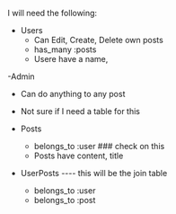 I will need the following:
- Users
  - Can Edit, Create, Delete own posts
  - has_many :posts
  - Usere have a name, 

-Admin
  - Can do anything to any post
  - Not sure if I need a table for this

- Posts
  - belongs_to :user ### check on this
  - Posts have content, title

- UserPosts    ---- this will be the join table
  - belongs_to :user
  - belongs_to :post
